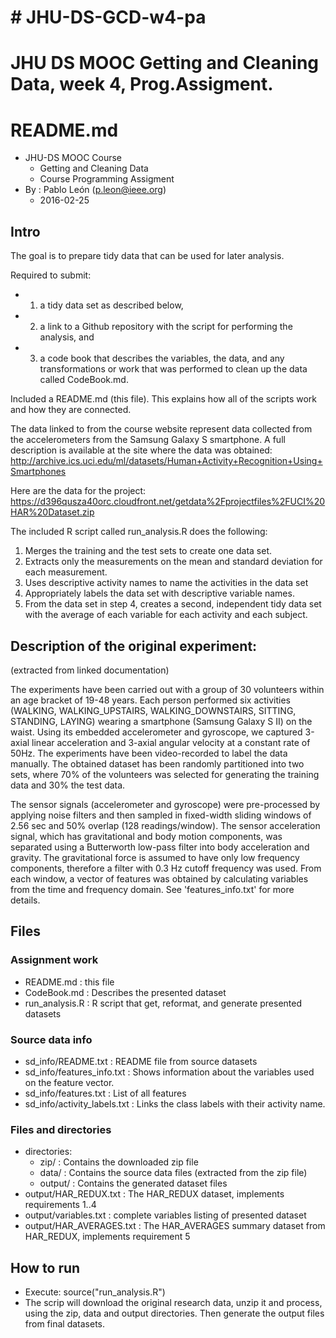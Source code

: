 # # JHU-DS-GCD-w4-pa
# JHU DS MOOC Getting and Cleaning Data, week 4,  Prog.Assigment.
# 

README.md
=========


   * JHU-DS MOOC Course 
      * Getting and Cleaning Data
      * Course Programming Assigment
   * By : Pablo León  (p.leon@ieee.org)
      * 2016-02-25


Intro
------

The goal is to prepare tidy data that can be used for later analysis. 

Required to submit: 
   * 1) a tidy data set as described below,
   * 2) a link to a Github repository with the script for performing the analysis, and 
   * 3) a code book that describes the variables, the data, 
         and any transformations or work that was performed to clean up the 
         data called CodeBook.md. 
         
Included a README.md (this file). 
This explains how all of the scripts work and how they are connected.

The data linked to from the course website represent data collected from the 
accelerometers from the Samsung Galaxy S smartphone. 
A full description is available at the site where the data was obtained:
http://archive.ics.uci.edu/ml/datasets/Human+Activity+Recognition+Using+Smartphones

Here are the data for the project:
https://d396qusza40orc.cloudfront.net/getdata%2Fprojectfiles%2FUCI%20HAR%20Dataset.zip

The included R script called run_analysis.R does the following:

1) Merges the training and the test sets to create one data set.
2) Extracts only the measurements on the mean and standard deviation for each measurement.
3) Uses descriptive activity names to name the activities in the data set
4) Appropriately labels the data set with descriptive variable names.
5) From the data set in step 4, creates a second, independent tidy data 
   set with the average of each variable for each activity and each subject.



Description of the original experiment:
----------------------------------------
(extracted from linked documentation)

The experiments have been carried out with a group of 30 volunteers within an age bracket of 19-48 years. Each person performed six activities (WALKING, WALKING_UPSTAIRS, WALKING_DOWNSTAIRS, SITTING, STANDING, LAYING) wearing a smartphone (Samsung Galaxy S II) on the waist. Using its embedded accelerometer and gyroscope, we captured 3-axial linear acceleration and 3-axial angular velocity at a constant rate of 50Hz. The experiments have been video-recorded to label the data manually. The obtained dataset has been randomly partitioned into two sets, where 70% of the volunteers was selected for generating the training data and 30% the test data. 

The sensor signals (accelerometer and gyroscope) were pre-processed by applying noise filters and then sampled in fixed-width sliding windows of 2.56 sec and 50% overlap (128 readings/window). The sensor acceleration signal, which has gravitational and body motion components, was separated using a Butterworth low-pass filter into body acceleration and gravity. The gravitational force is assumed to have only low frequency components, therefore a filter with 0.3 Hz cutoff frequency was used. From each window, a vector of features was obtained by calculating variables from the time and frequency domain. See 'features_info.txt' for more details. 


Files
-----
### Assignment work
   * README.md : this file
   * CodeBook.md : Describes the presented dataset
   * run_analysis.R : R script that get, reformat, and generate presented datasets

### Source data info
   * sd_info/README.txt : README file from source datasets
   * sd_info/features_info.txt : Shows information about the variables used on the feature vector.
   * sd_info/features.txt  : List of all features
   * sd_info/activity_labels.txt : Links the class labels with their activity name.

### Files and directories
   * directories:
      * zip/    : Contains the downloaded zip file
      * data/   : Contains the source data files (extracted from the zip file)
      * output/ : Contains the generated dataset files
   * output/HAR_REDUX.txt : The HAR_REDUX dataset, implements requirements 1..4
   * output/variables.txt : complete variables listing of presented dataset
   * output/HAR_AVERAGES.txt : The HAR_AVERAGES summary dataset from HAR_REDUX,
                                 implements requirement 5


How to run
----------
   * Execute: source("run_analysis.R")
   * The scrip will download the original research data, unzip it
      and process, using the zip, data and output directories.
      Then generate the output files from final datasets.
      
